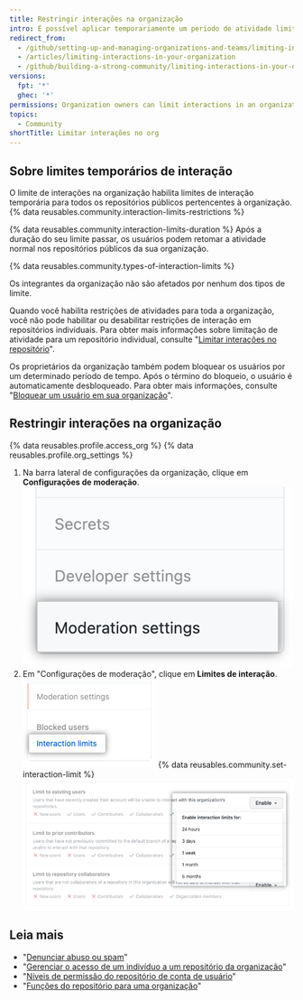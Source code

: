 ```yaml
---
title: Restringir interações na organização
intro: É possível aplicar temporariamente um período de atividade limitada para determinados usuários em todos os repositórios públicos pertencentes à sua organização.
redirect_from:
  - /github/setting-up-and-managing-organizations-and-teams/limiting-interactions-in-your-organization
  - /articles/limiting-interactions-in-your-organization
  - /github/building-a-strong-community/limiting-interactions-in-your-organization
versions:
  fpt: '*'
  ghec: '*'
permissions: Organization owners can limit interactions in an organization.
topics:
  - Community
shortTitle: Limitar interações no org
---
```


## Sobre limites temporários de interação

O limite de interações na organização habilita limites de interação temporária para todos os repositórios públicos pertencentes à organização. {% data reusables.community.interaction-limits-restrictions %}

{% data reusables.community.interaction-limits-duration %} Após a duração do seu limite passar, os usuários podem retomar a atividade normal nos repositórios públicos da sua organização.

{% data reusables.community.types-of-interaction-limits %}

Os integrantes da organização não são afetados por nenhum dos tipos de limite.

Quando você habilita restrições de atividades para toda a organização, você não pode habilitar ou desabilitar restrições de interação em repositórios individuais. Para obter mais informações sobre limitação de atividade para um repositório individual, consulte "[Limitar interações no repositório](/communities/moderating-comments-and-conversations/limiting-interactions-in-your-repository)".

Os proprietários da organização também podem bloquear os usuários por um determinado período de tempo. Após o término do bloqueio, o usuário é automaticamente desbloqueado. Para obter mais informações, consulte "[Bloquear um usuário em sua organização](/communities/maintaining-your-safety-on-github/blocking-a-user-from-your-organization)".

## Restringir interações na organização


{% data reusables.profile.access_org %}
{% data reusables.profile.org_settings %}
1. Na barra lateral de configurações da organização, clique em **Configurações de moderação**. !["Configurações de moderação" na barra lateral das configurações da organização](/assets/images/help/organizations/org-settings-moderation-settings.png)
1. Em "Configurações de moderação", clique em **Limites de interação**. !["Limites de interação" na barra lateral de configurações da organização](/assets/images/help/organizations/org-settings-interaction-limits.png)
{% data reusables.community.set-interaction-limit %}
  ![Opções Temporary interaction limit (Restrições de interação temporárias)](/assets/images/help/organizations/organization-temporary-interaction-limits-options.png)

## Leia mais
- "[Denunciar abuso ou spam](/communities/maintaining-your-safety-on-github/reporting-abuse-or-spam)"
- "[Gerenciar o acesso de um indivíduo a um repositório da organização](/articles/managing-an-individual-s-access-to-an-organization-repository)"
- "[Níveis de permissão do repositório de conta de usuário](/articles/permission-levels-for-a-user-account-repository)"
- "[Funções do repositório para uma organização](/organizations/managing-access-to-your-organizations-repositories/repository-roles-for-an-organization)"
